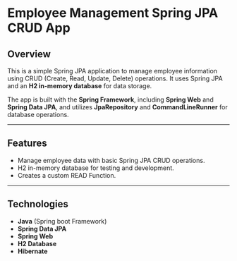 # Employee Management Spring JPA CRUD App

## Overview
This is a simple Spring JPA application to manage employee information using CRUD (Create, Read, Update, Delete) operations. It uses Spring JPA and an **H2 in-memory database**  for data storage.

The app is built with the **Spring Framework**, including **Spring Web** and **Spring Data JPA**, and utilizes **JpaRepository** and **CommandLineRunner** for database operations.

---

## Features
- Manage employee data with basic Spring JPA CRUD operations.
- H2 in-memory database for testing and development.
- Creates a custom READ Function.
---

## Technologies
- **Java** (Spring boot Framework)
- **Spring Data JPA**
- **Spring Web**
- **H2 Database**
- **Hibernate**
